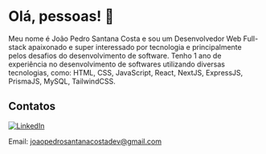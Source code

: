 # Olá, pessoas! :wave:

Meu nome é João Pedro Santana Costa e sou um Desenvolvedor Web Full-stack apaixonado e super interessado por tecnologia e principalmente pelos desafios do desenvolvimento de software. Tenho 1 ano de experiência no desenvolvimento de softwares utilizando diversas tecnologias, como: HTML, CSS, JavaScript, React, NextJS, ExpressJS, PrismaJS, MySQL, TailwindCSS.

## Contatos

[![LinkedIn](https://img.shields.io/badge/LinkedIn-000?style=for-the-badge&logo=linkedin&logoColor=0E76A8)](https://www.linkedin.com/in/joaopedrosantanac/)

Email: joaopedrosantanacostadev@gmail.com
